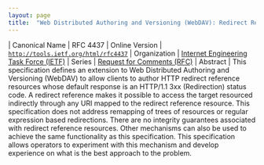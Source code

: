 ```yaml
---
layout: page
title:  "Web Distributed Authoring and Versioning (WebDAV): Redirect Reference Resources"
---
```


| Canonical Name | RFC 4437
| Online Version | [`http://tools.ietf.org/html/rfc4437`](http://tools.ietf.org/html/rfc4437)
| Organization | [Internet Engineering Task Force (IETF)](..)
| Series | [Request for Comments (RFC)](.)
| Abstract | This specification defines an extension to Web Distributed Authoring and Versioning (WebDAV) to allow clients to author HTTP redirect reference resources whose default response is an HTTP/1.1 3xx (Redirection) status code. A redirect reference makes it possible to access the target resourced indirectly through any URI mapped to the redirect reference resource. This specification does not address remapping of trees of resources or regular expression based redirections. There are no integrity guarantees associated with redirect reference resources. Other mechanisms can also be used to achieve the same functionality as this specification. This specification allows operators to experiment with this mechanism and develop experience on what is the best approach to the problem.